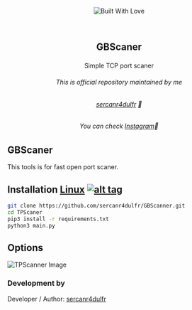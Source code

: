 <p align=center>
  <img title="Built With Love" src="https://forthebadge.com/images/badges/built-with-love.svg"></p>
  
  <br>
  
##   <p align="center">GBScaner
  <p align="center">Simple TCP port scaner




###### <p align="center"> *This is official repository maintained by me*</center> </p>
###### <p align="center"> *[sercanr4dulfr](https://www.instagram.com/therealradulfr/) 🍺*</center> </p>
###### <p align="center"> *You can check [Instagram](https://www.instagram.com/therealradulfr/)🍺*</center> </p>
  
  
## GBScaner
 
 This tools is for fast open port scaner.
  

 

## Installation [Linux](https://wikipedia.org/wiki/Linux) [![alt tag](http://icons.iconarchive.com/icons/dakirby309/simply-styled/32/OS-Linux-icon.png)](https://en.wikipedia.org/wiki/Linux)

```bash
git clone https://github.com/sercanr4dulfr/GBScanner.git
cd TPScaner
pip3 install -r requirements.txt
python3 main.py
```
## Options
![TPScanner Image](/gbscaner.png "GBScanner Image")




 

 ### Development by

Developer / Author: [sercanr4dulfr](https://www.instagram.com/therealradulfr/)


